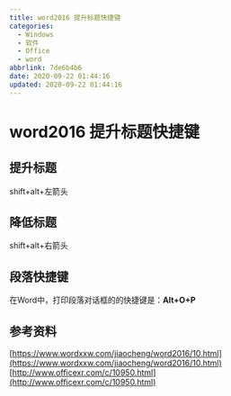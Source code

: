 ```yaml
---
title: word2016 提升标题快捷键
categories:
  - Windows
  - 软件
  - Office
  - word
abbrlink: 7de6b4b6
date: 2020-09-22 01:44:16
updated: 2020-09-22 01:44:16
---
```

# word2016 提升标题快捷键
## 提升标题
shift+alt+左箭头
## 降低标题
shift+alt+右箭头
## 段落快捷键
在Word中，打印段落对话框的的快捷键是：**Alt+O+P**

## 参考资料
[https://www.wordxxw.com/jiaocheng/word2016/10.html](https://www.wordxxw.com/jiaocheng/word2016/10.html)
[http://www.officexr.com/c/10950.html](http://www.officexr.com/c/10950.html)
